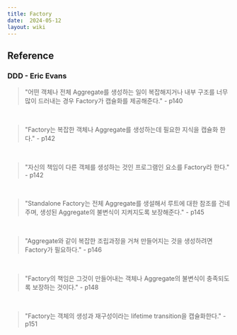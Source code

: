 ```yaml
---
title: Factory
date:  2024-05-12
layout: wiki
---
```



## Reference

### DDD - Eric Evans

> "어떤 객체나 전체 Aggregate를 생성하는 일이 복잡해지거나 내부 구조를 너무 많이 드러내는 경우 Factory가 캡슐화를 제공해준다." - p140

<br/>

> "Factory는 복잡한 객체나 Aggregate를 생성하는데 필요한 지식을 캡슐화 한다." - p142


<br/>


> "자신의 책임이 다른 객체를 생성하는 것인 프로그램인 요소를 Factory라 한다." - p142

<br/>



> "Standalone Factory는 전체 Aggregate를 생설해서 루트에 대한 참조를 건네주며, 생성된 Aggregate의 불변식이 지켜지도록 보장해준다." - p145


<br/>


> "Aggregate와 같이 복잡한 조립과정을 거쳐 만들어지는 것을 생성하려면 Factory가 필요하다." - p146

<br/>



> "Factory의 책임은 그것이 만들어내는 객체나 Aggregate의 불변식이 충족되도록 보장하는 것이다." - p148


<br/>


> "Factory는 객체의 생성과 재구성이라는 lifetime transition을 캡슐화한다." - p151
